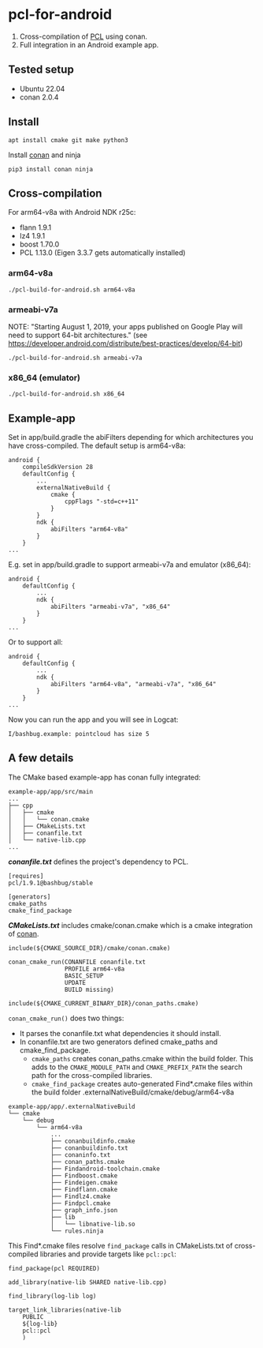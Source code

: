 # pcl-for-android

1. Cross-compilation of [PCL](https://github.com/PointCloudLibrary/pcl) using conan.
2. Full integration in an Android example app.

## Tested setup

* Ubuntu 22.04
* conan 2.0.4

## Install

```
apt install cmake git make python3
```

Install [conan](https://docs.conan.io/en/latest/installation.html) and ninja

```
pip3 install conan ninja
```

## Cross-compilation

For arm64-v8a with Android NDK r25c:

- flann 1.9.1
- lz4 1.9.1
- boost 1.70.0
- PCL 1.13.0 (Eigen 3.3.7 gets automatically installed)

### arm64-v8a

```
./pcl-build-for-android.sh arm64-v8a
```

### armeabi-v7a

NOTE: "Starting August 1, 2019, your apps published on Google Play will need to support 64-bit architectures." (see https://developer.android.com/distribute/best-practices/develop/64-bit)
```
./pcl-build-for-android.sh armeabi-v7a
```

### x86_64 (emulator)

```
./pcl-build-for-android.sh x86_64
```

## Example-app

Set in app/build.gradle the abiFilters depending for which architectures you have cross-compiled.
The default setup is arm64-v8a:
```
android {
    compileSdkVersion 28
    defaultConfig {
        ...
        externalNativeBuild {
            cmake {
                cppFlags "-std=c++11"
            }
        }
        ndk {
            abiFilters "arm64-v8a"
        }
    }
...
```
E.g. set in app/build.gradle to support armeabi-v7a and emulator (x86_64):
```
android {
    defaultConfig {
        ...
        ndk {
            abiFilters "armeabi-v7a", "x86_64"
        }
    }
...
```
Or to support all:
```
android {
    defaultConfig {
        ...
        ndk {
            abiFilters "arm64-v8a", "armeabi-v7a", "x86_64"
        }
    }
...
```
Now you can run the app and you will see in Logcat:
```
I/bashbug.example: pointcloud has size 5
```

## A few details
The CMake based example-app has conan fully integrated:

```
example-app/app/src/main
...
├── cpp
│   ├── cmake
│   │   └── conan.cmake
│   ├── CMakeLists.txt
│   ├── conanfile.txt
│   └── native-lib.cpp
...
```

***conanfile.txt*** defines the project's dependency to PCL.
```
[requires]
pcl/1.9.1@bashbug/stable

[generators]
cmake_paths
cmake_find_package
```
***CMakeLists.txt*** includes cmake/conan.cmake which is a cmake integration of [conan](https://github.com/conan-io/cmake-conan/blob/develop/conan.cmake).
```
include(${CMAKE_SOURCE_DIR}/cmake/conan.cmake)

conan_cmake_run(CONANFILE conanfile.txt
                PROFILE arm64-v8a
                BASIC_SETUP
                UPDATE
                BUILD missing)

include(${CMAKE_CURRENT_BINARY_DIR}/conan_paths.cmake)

```
`conan_cmake_run()` does two things:
* It parses the conanfile.txt what dependencies it should install.
* In conanfile.txt are two generators defined cmake_paths and cmake_find_package.
  * `cmake_paths` creates conan_paths.cmake within the build folder. This adds to the `CMAKE_MODULE_PATH` and `CMAKE_PREFIX_PATH` the search path for the cross-compiled libraries.
  * `cmake_find_package` creates auto-generated Find*.cmake files within the build folder .externalNativeBuild/cmake/debug/arm64-v8a

```
example-app/app/.externalNativeBuild
└── cmake
    └── debug
        └── arm64-v8a
            ...
            ├── conanbuildinfo.cmake
            ├── conanbuildinfo.txt
            ├── conaninfo.txt
            ├── conan_paths.cmake
            ├── Findandroid-toolchain.cmake
            ├── Findboost.cmake
            ├── Findeigen.cmake
            ├── Findflann.cmake
            ├── Findlz4.cmake
            ├── Findpcl.cmake
            ├── graph_info.json
            ├── lib
            │   └── libnative-lib.so
            └── rules.ninja
```
This Find*.cmake files resolve `find_package` calls in CMakeLists.txt of cross-compiled libraries and provide targets like `pcl::pcl`:

```
find_package(pcl REQUIRED)

add_library(native-lib SHARED native-lib.cpp)

find_library(log-lib log)

target_link_libraries(native-lib
    PUBLIC
    ${log-lib}
    pcl::pcl
    )
```
